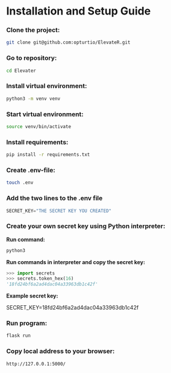 # Installation and Setup Guide

### Clone the project:
```bash
git clone git@github.com:opturtio/ElevateR.git
```

### Go to repository:
```bash
cd Elevater
```

### Install virtual environment:
```bash
python3 -m venv venv
```

### Start virtual environment:
```bash
source venv/bin/activate
```

### Install requirements:
```bash
pip install -r requirements.txt
```

### Create .env-file:
```bash
touch .env
```

### Add the two lines to the .env file
```python
SECRET_KEY="THE SECRET KEY YOU CREATED"
```

### Create your own secret key using Python interpreter:
**Run command:**
```bash
python3
```
**Run commands in interpreter and copy the secret key:**
```python
>>> import secrets
>>> secrets.token_hex(16)
'18fd24bf6a2ad4dac04a33963db1c42f'
```

**Example secret key:**

SECRET_KEY=18fd24bf6a2ad4dac04a33963db1c42f

### Run program:
```bash
flask run
```

### Copy local address to your browser:
```bash
http://127.0.0.1:5000/
```
